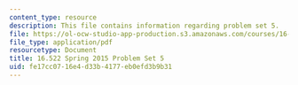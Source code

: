 ```yaml
---
content_type: resource
description: This file contains information regarding problem set 5.
file: https://ol-ocw-studio-app-production.s3.amazonaws.com/courses/16-522-space-propulsion-spring-2015/fe17cc0716e4d33b4177eb0efd3b9b31_MIT16_522S15_PS5.pdf
file_type: application/pdf
resourcetype: Document
title: 16.522 Spring 2015 Problem Set 5
uid: fe17cc07-16e4-d33b-4177-eb0efd3b9b31
---
```

